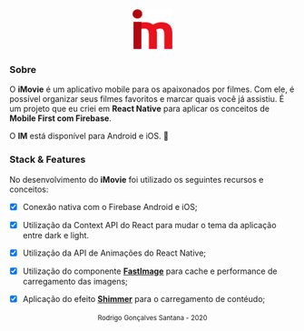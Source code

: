 
<div align="center" >
  <img src="./src/assets/logo-im.png" width="70px" height="70">
</div>



### Sobre
O **iMovie** é um aplicativo mobile para os apaixonados por filmes. 
Com ele, é possível organizar seus filmes favoritos e marcar quais você já assistiu. 
É um projeto que eu criei em **React Native** para aplicar os conceitos de **Mobile First com Firebase**.


O **IM** está disponível para Android e iOS. :iphone:


### Stack & Features
No desenvolvimento do **iMovie** foi utilizado os seguintes recursos e conceitos:

- [x] Conexão nativa com o Firebase Android e iOS;
- [x] Utilização da Context API do React para mudar o tema da aplicação entre dark e light.
- [x] Utilização da API de Animações do React Native;
- [x] Utilização do componente **[FastImage](https://github.com/DylanVann/react-native-fast-image)** para cache e performance de carregamento das imagens;
- [x] Aplicação do efeito **[Shimmer](https://github.com/tomzaku/react-native-shimmer-placeholder)** para o carregamento de contéudo;





<div align="center">
  <small>Rodrigo Gonçalves Santana - 2020</small>
</div>